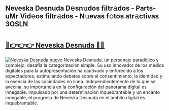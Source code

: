 ## Neveska Desnuda D𝚎sn𝚞dos filtr𝚊dos - Parts-uMr Vid𝚎os filtr𝚊dos - N𝚞evas f𝚘tos atr𝚊ctivas 3OSLN

# <h2><a href="http://mbdjb7y.tromn.icu/?c=Neveska+Desnuda">🔗👉👉👉 Neveska Desnuda 🔗🔗</a></h2>

[![Neveska Desnuda nuevo](https://i.imgur.com/pEAQMta.gif)](http://mbdjb7y.tromn.icu/?c=Neveska+Desnuda)
Neveska Desnuda, un personaje paradójico y complejo, desafía la categorización simple. Su uso innovador de los medios digitales para la autopresentación ha cautivado y enfurecido a los espectadores, estimulando debates sobre el consentimiento, la identidad y la esencia de las sociedades en línea. Independientemente de lo que se avecina, su importancia en la configuración del panorama digital es innegable. Impulsado por una determinación inquebrantable y un encanto innegable, el progreso de Neveska Desnuda en el ámbito digital es inquebrantable.
